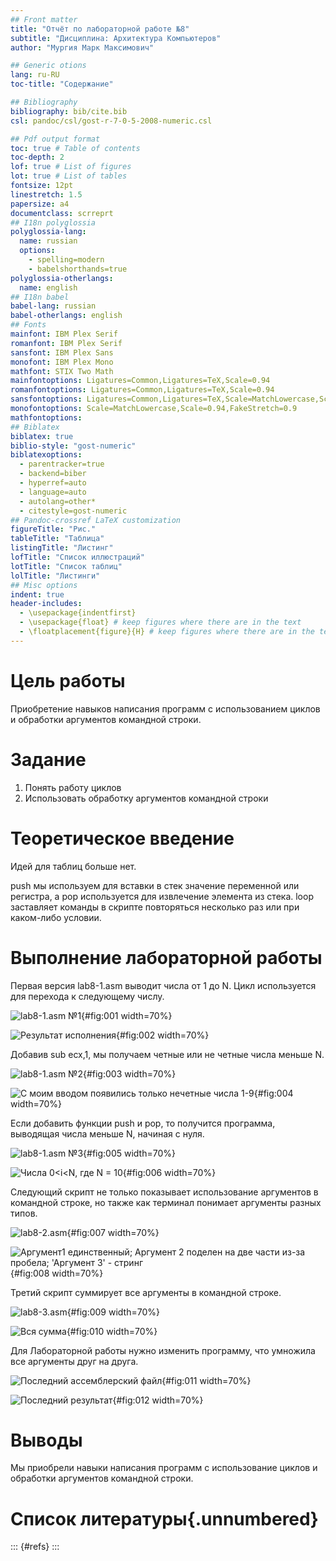 ```yaml
---
## Front matter
title: "Отчёт по лабораторной работе №8"
subtitle: "Дисциплина: Архитектура Компьютеров"
author: "Мургия Марк Максимович"

## Generic otions
lang: ru-RU
toc-title: "Содержание"

## Bibliography
bibliography: bib/cite.bib
csl: pandoc/csl/gost-r-7-0-5-2008-numeric.csl

## Pdf output format
toc: true # Table of contents
toc-depth: 2
lof: true # List of figures
lot: true # List of tables
fontsize: 12pt
linestretch: 1.5
papersize: a4
documentclass: scrreprt
## I18n polyglossia
polyglossia-lang:
  name: russian
  options:
	- spelling=modern
	- babelshorthands=true
polyglossia-otherlangs:
  name: english
## I18n babel
babel-lang: russian
babel-otherlangs: english
## Fonts
mainfont: IBM Plex Serif
romanfont: IBM Plex Serif
sansfont: IBM Plex Sans
monofont: IBM Plex Mono
mathfont: STIX Two Math
mainfontoptions: Ligatures=Common,Ligatures=TeX,Scale=0.94
romanfontoptions: Ligatures=Common,Ligatures=TeX,Scale=0.94
sansfontoptions: Ligatures=Common,Ligatures=TeX,Scale=MatchLowercase,Scale=0.94
monofontoptions: Scale=MatchLowercase,Scale=0.94,FakeStretch=0.9
mathfontoptions:
## Biblatex
biblatex: true
biblio-style: "gost-numeric"
biblatexoptions:
  - parentracker=true
  - backend=biber
  - hyperref=auto
  - language=auto
  - autolang=other*
  - citestyle=gost-numeric
## Pandoc-crossref LaTeX customization
figureTitle: "Рис."
tableTitle: "Таблица"
listingTitle: "Листинг"
lofTitle: "Список иллюстраций"
lotTitle: "Список таблиц"
lolTitle: "Листинги"
## Misc options
indent: true
header-includes:
  - \usepackage{indentfirst}
  - \usepackage{float} # keep figures where there are in the text
  - \floatplacement{figure}{H} # keep figures where there are in the text
---
```


# Цель работы

Приобретение навыков написания программ с использованием циклов и обработки аргументов командной строки.

# Задание

1. Понять работу циклов
2. Использовать обработку аргументов командной строки

# Теоретическое введение

Идей для таблиц больше нет.

push мы используем для вставки в стек значение переменной или регистра, а pop используется для извлечение элемента из стека.
loop заставляет команды в скрипте повторяться несколько раз или при каком-либо условии.

# Выполнение лабораторной работы

Первая версия lab8-1.asm выводит числа от 1 до N. Цикл используется для перехода к следующему числу.

![lab8-1.asm №1](image/lab8-1-1.png){#fig:001 width=70%}

![Результат исполнения](image/results1-1.png){#fig:002 width=70%}

Добавив sub ecx,1, мы получаем четные или не четные числа меньше N.

![lab8-1.asm №2](image/lab8-1-2.png){#fig:003 width=70%}

![С моим вводом появились только нечетные числа 1-9](image/results1-2.png){#fig:004 width=70%}

Если добавить функции push и pop, то получится программа, выводящая числа меньше N, начиная с нуля.

![lab8-1.asm №3](image/lab8-1-3.png){#fig:005 width=70%}

![Числа 0<i<N, где N = 10](image/results1-3.png){#fig:006 width=70%}

Следующий скрипт не только показывает использование аргументов в командной строке, но также как терминал понимает аргументы разных типов.

![lab8-2.asm](image/lab8-2.png){#fig:007 width=70%}

![Аргумент1 единственный; Аргумент 2 поделен на две части из-за пробела; 'Аргумент 3' - стринг](image/results2.png){#fig:008 width=70%}

Третий скрипт суммирует все аргументы в командной строке.

![lab8-3.asm](image/lab8-3-1.png){#fig:009 width=70%}

![Вся сумма](image/results3-1.png){#fig:010 width=70%}

Для Лабораторной работы нужно изменить программу, что умножила все аргументы друг на друга.

![Последний ассемблерский файл](image/lab8-3-2.png){#fig:011 width=70%}

![Последний результат](image/results3-2.png){#fig:012 width=70%}

# Выводы

Мы приобрели навыки написания программ с использование циклов и обработки аргументов командной строки.

# Список литературы{.unnumbered}

::: {#refs}
:::
